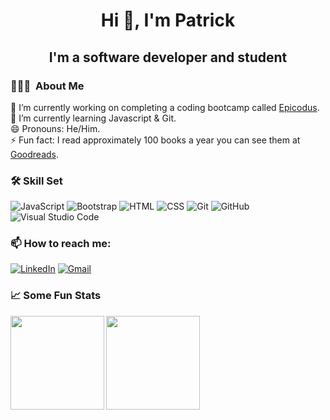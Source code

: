 # <p align="center">Hi 👋, I'm Patrick</p>

## <p align="center">I'm a software developer and student</p>

### 👨🏻‍💻 &nbsp;About Me

🔭 I’m currently working on completing a coding bootcamp called <a href="https://www.epicodus.com/" target="_blank">Epicodus</a>.<br>
🌱 I’m currently learning Javascript & Git.<br>
😄 Pronouns: He/Him.<br>
⚡ Fun fact: I read approximately 100 books a year you can see them at <a href="https://www.goodreads.com/user/show/126122045-patrick-dolan" target="_blank">Goodreads</a>.<br>

### 🛠 Skill Set

![JavaScript](https://img.shields.io/badge/-JavaScript-000?style=flat&logo=javascript)
![Bootstrap](https://img.shields.io/badge/-Bootstrap-000?style=flat&logo=bootstrap&logoColor=563D7C)
![HTML](https://img.shields.io/badge/-HTML-000?style=flat&logo=HTML5)
![CSS](https://img.shields.io/badge/-CSS-000?style=flat&logo=CSS3&logoColor=1572B6)
![Git](https://img.shields.io/badge/-Git-000?style=flat&logo=git)
![GitHub](https://img.shields.io/badge/-GitHub-000?style=flat&logo=github)
![Visual Studio Code](https://img.shields.io/badge/-Visual%20Studio%20Code-000?style=flat&logo=visual-studio-code&logoColor=007ACC)

### 📫 How to reach me:

<a href="https://www.linkedin.com/in/patrickleedolan/"><img alt="LinkedIn" src="https://img.shields.io/badge/linkedin%20-%230077B5.svg?&style=flat&logo=linkedin&logoColor=white"/></a>
<a href="mailto:dolanp1992@gmail.com"><img alt="Gmail" src="https://img.shields.io/badge/Gmail-D14836?style=flat&logo=gmail&logoColor=white" /></a>

### 📈 Some Fun Stats

<img align="left" height="150px" src="https://github-readme-stats.vercel.app/api?username=patrick-dolan&show_icons=true&theme=dark" />
<img align="left" height="150px" src="https://github-readme-stats.vercel.app/api/top-langs/?username=patrick-dolan&layout=compact&theme=dark" />
